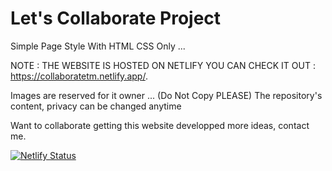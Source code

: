 # Let's Collaborate Project

Simple Page Style With HTML CSS Only ...

NOTE : THE WEBSITE IS HOSTED ON NETLIFY YOU CAN CHECK IT OUT : https://collaboratetm.netlify.app/.

Images are reserved for it owner ... (Do Not Copy PLEASE)
The repository's content, privacy can be changed anytime

Want to collaborate getting this website developped more ideas, contact me.

[![Netlify Status](https://api.netlify.com/api/v1/badges/0da2905a-e19b-4dd1-8498-addcb911fe6b/deploy-status)](https://app.netlify.com/sites/collaboratetm/deploys)

